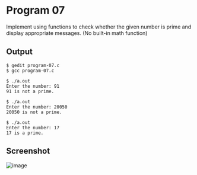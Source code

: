# Program 07

Implement using functions to check whether the given number is prime and display appropriate messages. (No built-in math function)

## Output

```shell 
$ gedit program-07.c
$ gcc program-07.c

$ ./a.out
Enter the number: 91
91 is not a prime.

$ ./a.out
Enter the number: 20050
20050 is not a prime.

$ ./a.out
Enter the number: 17
17 is a prime.

```

## Screenshot
![image](https://user-images.githubusercontent.com/44167922/50372912-ed247e00-05fc-11e9-803e-9e13df89bb5c.png)
